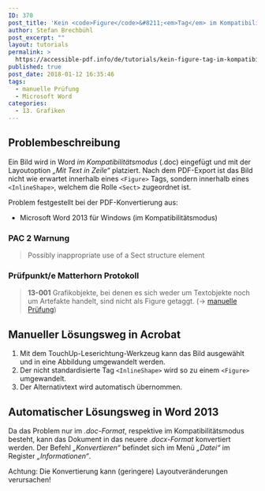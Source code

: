 ```yaml
---
ID: 370
post_title: 'Kein <code>Figure</code>&#8211;<em>Tag</em> im Kompatibilitätsmodus'
author: Stefan Brechbühl
post_excerpt: ""
layout: tutorials
permalink: >
  https://accessible-pdf.info/de/tutorials/kein-figure-tag-im-kompatibilitaetsmodus/
published: true
post_date: 2018-01-12 16:35:46
tags:
  - manuelle Prüfung
  - Microsoft Word
categories:
  - 13. Grafiken
---
```

## Problembeschreibung

Ein Bild wird in Word *im Kompatibilitätsmodus* (.doc) eingefügt und mit der Layoutoption *„Mit Text in Zeile“* platziert. Nach dem PDF-Export ist das Bild nicht wie erwartet innerhalb eines `<Figure>` Tags, sondern innerhalb eines `<InlineShape>`, welchem die Rolle `<Sect>` zugeordnet ist.

Problem festgestellt bei der PDF-Konvertierung aus:

*   Microsoft Word 2013 für Windows (im Kompatibilitätsmodus)

### PAC 2 Warnung

> Possibly inappropriate use of a Sect structure element

### Prüfpunkt/e Matterhorn Protokoll

> **13-001** Grafikobjekte, bei denen es sich weder um Textobjekte noch um Artefakte handelt, sind nicht als Figure getaggt. (→ [manuelle Prüfung][1])

## Manueller Lösungsweg in Acrobat

1.  Mit dem TouchUp-Leserichtung-Werkzeug kann das Bild ausgewählt und in eine Abbildung umgewandelt werden.
2.  Der nicht standardisierte Tag `<InlineShape>` wird so zu einem `<Figure>` umgewandelt.
3.  Der Alternativtext wird automatisch übernommen.

## Automatischer Lösungsweg in Word 2013

Da das Problem nur im *.doc-Format*, respektive im Kompatibilitätsmodus besteht, kann das Dokument in das neuere *.docx-Format* konvertiert werden. Der Befehl *„Konvertieren“* befindet sich im Menü *„Datei“* im Register *„Informationen“*.

Achtung: Die Konvertierung kann (geringere) Layoutveränderungen verursachen!

 [1]: https://accessible-pdf.info/de/glossar/#manuelle-pruefung